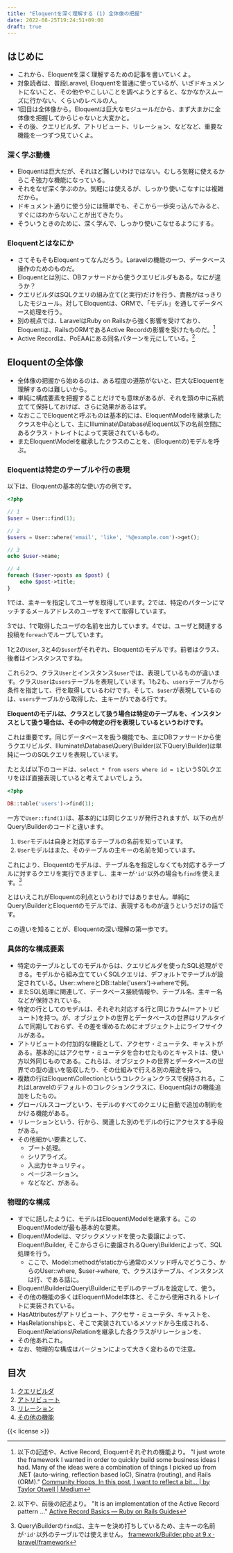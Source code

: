 ```yaml
---
title: "Eloquentを深く理解する (1) 全体像の把握"
date: 2022-08-25T19:24:51+09:00
draft: true
---
```


## はじめに

* これから、Eloquentを深く理解するための記事を書いていくよ。
* 対象読者は、普段Laravel, Eloquentを普通に使っているが、いざドキュメントにないこと、その他ややこしいことを調べようとすると、なかなかスムーズに行かない、くらいのレベルの人。
* 1回目は全体像から。Eloquentは巨大なモジュールだから、まず大まかに全体像を把握してからじゃないと大変かと。
* その後、クエリビルダ、アトリビュート、リレーション、などなど、重要な機能を一つずつ見ていくよ。


### 深く学ぶ動機

* Eloquentは巨大だが、それほど難しいわけではない。むしろ気軽に使えるからこそ強力な機能になっている。
* それをなぜ深く学ぶのか。気軽には使えるが、しっかり使いこなすには複雑だから。
* ドキュメント通りに使う分には簡単でも、そこから一歩突っ込んでみると、すぐにはわからないことが出てきたり。
* そういうときのために、深く学んで、しっかり使いこなせるようにする。


### Eloquentとはなにか

* さてそもそもEloquentってなんだろう。Laravelの機能の一つ、データベース操作のためのものだ。
* Eloquentとは別に、DBファサードから使うクエリビルダもある。なにが違うか？
* クエリビルダはSQLクエリの組み立て(と実行)だけを行う、責務がはっきりしたモジュール。対してEloquentは、ORMで、「モデル」を通してデータベース処理を行う。
* 別の視点では、LaravelはRuby on Railsから強く影響を受けており、Eloquentは、RailsのORMであるActive Recordの影響を受けたものだ。[^laravel-inspired-by]
* Active Recordは、PoEAAにある同名パターンを元にしている。[^active-record-implements-the-patteren]


## Eloquentの全体像

* 全体像の把握から始めるのは、ある程度の道筋がないと、巨大なEloquentを理解するのは難しいから。
* 単純に構成要素を把握することだけでも意味があるが、それを頭の中に系統立てて保持しておけば、さらに効果があるはず。
* なおここでEloquentと呼ぶものは基本的には、Eloquent\Modelを継承したクラスを中心として、主にIlluminate\Database\Eloquent以下の名前空間にあるクラス・トレイトによって実装されているもの。
* またEloquent\Modelを継承したクラスのことを、(Eloquentの)モデルを呼ぶ。


### Eloquentは特定のテーブルや行の表現

以下は、Eloquentの基本的な使い方の例です。

```php
<?php

// 1
$user = User::find(1);

// 2
$users = User::where('email', 'like', '%@example.com')->get();

// 3
echo $user->name;

// 4
foreach ($user->posts as $post) {
    echo $post->title;
}
```

1では、主キーを指定してユーザを取得しています。2では、特定のパターンにマッチするメールアドレスのユーザをすべて取得しています。

3では、1で取得したユーザの名前を出力しています。4では、ユーザと関連する投稿を`foreach`でループしています。

1と2の`User`, 3と4の`$user`がそれぞれ、Eloquentのモデルです。前者はクラス、後者はインスタンスですね。

これら2つ、クラス`User`とインスタンス`$user`では、表現しているものが違います。クラス`User`は`users`テーブルを表現しています。1も2も、`users`テーブルから条件を指定して、行を取得しているわけです。そして、`$user`が表現しているのは、`users`テーブルから取得した、主キーが`1`である行です。

**Eloquentのモデルは、クラスとして扱う場合は特定のテーブルを、インスタンスとして扱う場合は、その中の特定の行を表現しているというわけです。**

これは重要です。同じデータベースを扱う機能でも、主にDBファサードから使うクエリビルダ、Illuminate\Database\Query\Builder(以下Query\Builder)は単純に一つのSQLクエリを表現しています。

たとえば以下のコードは、`select * from users where id = 1`というSQLクエリをほぼ直接表現していると考えてよいでしょう。

```php
<?php

DB::table('users')->find(1);
```

一方で`User::find(1)`は、基本的には同じクエリが発行されますが、以下の点がQuery\Builderのコードと違います。

1. `User`モデルは自身と対応するテーブルの名前を知っています。
2. `User`モデルはまた、そのテーブルの主キーの名前を知っています。

これにより、Eloquentのモデルは、テーブル名を指定しなくても対応するテーブルに対するクエリを実行できますし、主キーが`'id'`以外の場合も`find`を使えます。[^query-builder-find-uses-only-id]

とはいえこれがEloquentの利点というわけではありません。単純にQuery\BuilderとEloquentのモデルでは、表現するものが違うというだけの話です。

この違いを知ることが、Eloquentの深い理解の第一歩です。


### 具体的な構成要素

* 特定のテーブルとしてのモデルからは、クエリビルダを使ったSQL処理ができる。モデルから組み立てていくSQLクエリは、デフォルトでテーブルが設定されている。User::whereとDB::table('users')->whereで例。
* またSQL処理に関連して、データベース接続情報や、テーブル名、主キー名などが保持されている。
* 特定の行としてのモデルは、それぞれ対応する行と同じカラム(＝アトリビュート)を持つ。が、オブジェクトの世界とデータベースの世界はリアルタイムで同期しておらず、その差を埋めるためにオブジェクト上にライフサイクルがある。
* アトリビュートの付加的な機能として、アクセサ・ミューテタ、キャストがある。基本的にはアクセサ・ミューテタを合わせたものとキャストは、使い方以外同じものである。これらは、オブジェクトの世界とデータベースの世界での型の違いを吸収したり、その仕組みで行える別の用途を持つ。
* 複数の行はEloquent\Collectionというコレクションクラスで保持される。これはLaravelのデフォルトのコレクションクラスに、Eloquent向けの機能追加をしたもの。
* グローバルスコープという、モデルのすべてのクエリに自動で追加の制約をかける機能がある。
* リレーションという、行から、関連した別のモデルの行にアクセスする手段がある。
* その他細かい要素として、
  * ブート処理。
  * シリアライズ。
  * 入出力セキュリティ。
  * ページネーション。
  * などなど、がある。


### 物理的な構成

* すでに話したように、モデルはEloquent\Modelを継承する。このEloquent\Modelが最も基本的な要素。
* Eloquent\Modelは、マジックメソッドを使った委譲によって、Eloquent\Builder, そこからさらに委譲されるQuery\Builderによって、SQL処理を行う。
  * ここで、Model::methodがstaticから通常のメソッド呼んでどうこう、からのUser::where, $user->where, で、クラスはテーブル、インスタンスは行、である話に。
* Eloquent\BuilderはQuery\Builderにモデルのテーブルを設定して、使う。
* その他の機能の多くはEloquent\Model本体と、そこから使用されるトレイトに実装されている。
* HasAttributesがアトリビュート、アクセサ・ミューテタ、キャストを、
* HasRelationshipsと、そこで実装されているメソッドから生成される、Eloquent\Relations\Relationを継承した各クラスがリレーションを、
* その他あれこれ。
* なお、物理的な構成はバージョンによって大きく変わるので注意。


## 目次

1. [クエリビルダ](../eloquent-in-depth-2/)
2. [アトリビュート](../eloquent-in-depth-3/)
3. [リレーション](../eloquent-in-depth-4/)
4. [その他の機能](../eloquent-in-depth-5/)


{{< license >}}


[^laravel-inspired-by]: 以下の記述や、Active Record, Eloquentそれぞれの機能より。
  "I just wrote the framework I wanted in order to quickly build some business ideas I had. Many of the ideas were a combination of things I picked up from .NET (auto-wiring, reflection based IoC), Sinatra (routing), and Rails (ORM)."
  [Community Hoops. In this post, I want to reflect a bit… | by Taylor Otwell | Medium](https://medium.com/@taylorotwell/community-hoops-37bd3633114)

[^active-record-implements-the-patteren]: 以下や、前後の記述より。
  "It is an implementation of the Active Record pattern ..."
  [Active Record Basics — Ruby on Rails Guides](https://guides.rubyonrails.org/v7.0/active_record_basics.html)

[^query-builder-find-uses-only-id]: Query\Builderの`find`は、主キーを決め打ちしているため、主キーの名前が`'id'`以外のテーブルでは使えません。
  [framework/Builder.php at 9.x · laravel/framework](https://github.com/laravel/framework/blob/a3c3ed5e8af02e81756b7e51a1a60ad23a600a23/src/Illuminate/Database/Query/Builder.php#L2554)


